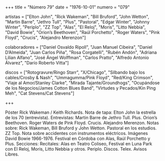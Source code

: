 +++
title = "Número 79"
date = "1976-10-01"
numero = "079"

artistas = ["Elton John", "Rick Wakeman", "Bill Bruford", "John Wetton", "Martin Barre", "Jethro Tull", "Plus", "Pastoral", "Edgar Winter", "Johnny Winter", "Periplo", "ZZ Top", "Alas", "El Reloj", "Moris", "Litto Nebbia", "David Bowie", "Orion’s Beethoven", "Raúl Porchetto", "Roger Waters", "Pink Floyd", "Crucis", "Alejandro Merenzon"] 

colaboradores = ["Daniel Osvaldo Ripoll", "Juan Manuel Cibeira", "Daniel D’Almeida", "Juan Carlos Piña", "Rosa Corgatelli", "Rubén Andón", "Adriana Lilian Alfano", "José Ángel Wolffman", "Carlos Pratto", "Alfredo Antonio Álvarez", "Darío Roberto Vitta"]

discos = ["Rotogravure/Ringo Starr", "X/Chicago", "Silbando bajo los cables/Crosby & Nash", "Ummagumma/Pink Floyd", "Red/King Crimson", "Viaje al Amor/Stanley Clarke", "Mirada Tajante/Groundhogs", "Ocupándose de los Negocios/James Cotton Blues Band", "Virtudes y Pecados/Kin Ping Meh", "Cat Stevens/Cat Stevens"]

+++

Póster Rick Wakeman / Keith Richards. 
Nota de tapa: 
Elton John la estrella de los 70 (entrevista). 
Entrevistas:
Martin Barre de Jethro Tull. Plus. Orion’s Beethoven. Roger Waters de Pink Floyd. Crucis. Alejandro Merenzon. 
Notas sobre:
Rick Wakeman, Bill Bruford y John Wetton. 
Pastoral en los estudios. 
ZZ Top. 
Nota sobre accidentes con instrumentos eléctricos. 
Imágenes David Bowie 1966-1976.
Festival en Córdoba con Alas, Raúl Porchetto y Plus. 
Secciones:
Recitales: Alas en Teatro Coliseo, Festival en Luna Park con El Reloj, Moris, Litto Nebbia y otros.
Periplo. Discos. Telex. Avisos Libres.
